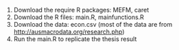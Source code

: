 
1. Download the require R packages: MEFM, caret
2. Download the R files: main.R, mainfunctions.R
3. Download the data: econ.csv (most of the data are from http://ausmacrodata.org/research.php)
4. Run the main.R to replicate the thesis result
